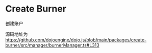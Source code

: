 # Create Burner

创建账户

源码地址为
https://github.com/dojoengine/dojo.js/blob/main/packages/create-burner/src/manager/burnerManager.ts#L313
